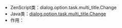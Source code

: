 * ZenScript类：dialog.option.task.multi_title.Change
* Java类：[dialog.option.task.multi_title.Change]()
* 作用：